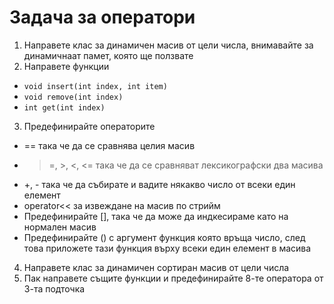 # Задача за оператори
1. Направете клас за динамичен масив от цели числа, внимавайте за динамичнаат памет, която ще ползвате
2. Направете функции
  - `void insert(int index, int item)`
  - `void remove(int index)`
  - `int get(int index)`
3. Предефинирайте операторите
  - == така че да се сравнява целия масив
  - >=, >, <, <= така че да се сравняват лексикографски два масива
  - +, - така че да събирате и вадите някакво число от всеки един елемент
  - operator<< за извеждане на масив по стрийм
  - Предефинирайте [], така че да може да индкесираме като на нормален масив
  - Предефинирайте () с аргумент функция която връща число, след това приложете тази функция върху всеки един елемент в масива
4. Направете клас за динамичен сортиран масив от цели числа
5. Пак направете същите функции и предефинирайте 8-те оператора от 3-та подточка
